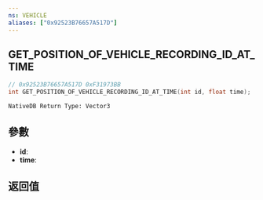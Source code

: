 ```yaml
---
ns: VEHICLE
aliases: ["0x92523B76657A517D"]
---
```

## GET_POSITION_OF_VEHICLE_RECORDING_ID_AT_TIME

```c
// 0x92523B76657A517D 0xF31973BB
int GET_POSITION_OF_VEHICLE_RECORDING_ID_AT_TIME(int id, float time);
```

```
NativeDB Return Type: Vector3
```

## 參數
* **id**: 
* **time**: 

## 返回值
